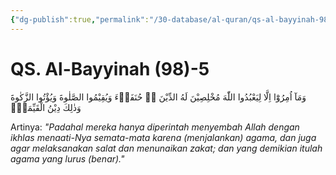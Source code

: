 ```yaml
---
{"dg-publish":true,"permalink":"/30-database/al-quran/qs-al-bayyinah-98-5/"}
---
```



# QS. Al-Bayyinah (98)-5
وَمَآ اُمِرُوْٓا اِلَّا لِيَعْبُدُوا اللّٰهَ مُخْلِصِيْنَ لَهُ الدِّيْنَ ەۙ حُنَفَاۤءَ وَيُقِيْمُوا الصَّلٰوةَ وَيُؤْتُوا الزَّكٰوةَ وَذٰلِكَ دِيْنُ الْقَيِّمَةِۗ

Artinya: *"Padahal mereka hanya diperintah menyembah Allah dengan ikhlas menaati-Nya semata-mata karena (menjalankan) agama, dan juga agar melaksanakan salat dan menunaikan zakat; dan yang demikian itulah agama yang lurus (benar)."*
